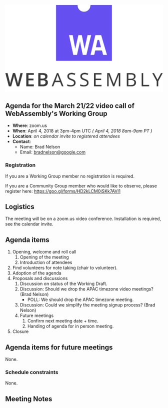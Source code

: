 ![WebAssembly logo](/images/WebAssembly.png)

## Agenda for the March 21/22 video call of WebAssembly's Working Group

- **Where**: zoom.us
- **When**: April 4, 2018 at 3pm-4pm UTC *( April 4, 2018 8am-9am PT )*
- **Location**: *on calendar invite to registered attendees*
- **Contact**:
    - Name: Brad Nelson
    - Email: bradnelson@google.com

### Registration

If you are a Working Group member no registration is required.

If you are a Community Group member who would like to observe, please register
here:
https://goo.gl/forms/HD2kLCM0iSKk7AVl1

## Logistics

The meeting will be on a zoom.us video conference.
Installation is required, see the calendar invite.

## Agenda items

1. Opening, welcome and roll call
    1. Opening of the meeting
    1. Introduction of attendees
1. Find volunteers for note taking (chair to volunteer).
1. Adoption of the agenda
1. Proposals and discussions
    1. Discussion on status of the Working Draft.
    1. Discussion: Should we drop the APAC timezone video meetings? (Brad
       Nelson)
       * POLL: We should drop the APAC timezone meeting.
    1. Discussion: Could we simplify the meeting signup process? (Brad Nelson)
    1. Future meetings
       1. Confirm next meeting date + time.
       1. Handing of agenda for in person meeting.
1. Closure

## Agenda items for future meetings

None.

### Schedule constraints

None.

## Meeting Notes

